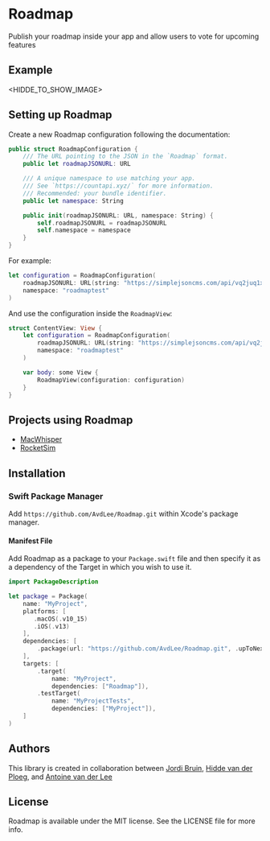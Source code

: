 # Roadmap
Publish your roadmap inside your app and allow users to vote for upcoming features

## Example
<HIDDE_TO_SHOW_IMAGE>

## Setting up Roadmap
Create a new Roadmap configuration following the documentation:

```swift
public struct RoadmapConfiguration {
    /// The URL pointing to the JSON in the `Roadmap` format.
    public let roadmapJSONURL: URL

    /// A unique namespace to use matching your app.
    /// See `https://countapi.xyz/` for more information.
    /// Recommended: your bundle identifier.
    public let namespace: String

    public init(roadmapJSONURL: URL, namespace: String) {
        self.roadmapJSONURL = roadmapJSONURL
        self.namespace = namespace
    }
}
```

For example:

```swift
let configuration = RoadmapConfiguration(
    roadmapJSONURL: URL(string: "https://simplejsoncms.com/api/vq2juq1xhg")!,
    namespace: "roadmaptest"
)
```

And use the configuration inside the `RoadmapView`:

```swift
struct ContentView: View {
    let configuration = RoadmapConfiguration(
        roadmapJSONURL: URL(string: "https://simplejsoncms.com/api/vq2juq1xhg")!,
        namespace: "roadmaptest"
    )

    var body: some View {
        RoadmapView(configuration: configuration)
    }
}
```

## Projects using Roadmap
- [MacWhisper](https://goodsnooze.gumroad.com/l/macwhisper)
- [RocketSim](https://www.rocketsim.app)

## Installation
### Swift Package Manager

Add `https://github.com/AvdLee/Roadmap.git` within Xcode's package manager.

#### Manifest File

Add Roadmap as a package to your `Package.swift` file and then specify it as a dependency of the Target in which you wish to use it.

```swift
import PackageDescription

let package = Package(
    name: "MyProject",
    platforms: [
       .macOS(.v10_15)
       .iOS(.v13)
    ],
    dependencies: [
        .package(url: "https://github.com/AvdLee/Roadmap.git", .upToNextMajor(from: "1.0.0"))
    ],
    targets: [
        .target(
            name: "MyProject",
            dependencies: ["Roadmap"]),
        .testTarget(
            name: "MyProjectTests",
            dependencies: ["MyProject"]),
    ]
)
```

## Authors
This library is created in collaboration between [Jordi Bruin](https://twitter.com/jordibruin), [Hidde van der Ploeg](https://twitter.com/hiddevdploeg), and [Antoine van der Lee](https://www.twitter.com/twannl)

## License

Roadmap is available under the MIT license. See the LICENSE file for more info.


